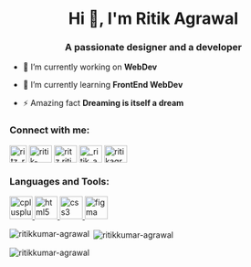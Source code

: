 <h1 align="center">Hi 👋, I'm Ritik Agrawal</h1>
<h3 align="center">A passionate designer and a developer</h3>

- 🔭 I’m currently working on **WebDev**

- 🌱 I’m currently learning **FrontEnd WebDev**

- ⚡ Amazing fact **Dreaming is itself a dream**

<h3 align="left">Connect with me:</h3>
<p align="left">
<a href="https://www.twitter.com/ritz_ritik_" target="blank"><img align="center" src="https://ritikkumar-agrawal.github.io/Portfolio/Icons/TwitterIcon.svg" alt="ritz_ritik_" height="30" widh="40" /></a>
<a href="https://www.linkedin.com/in/ritik-kumar-agrawal" target="blank"><img align="center" src="https://ritikkumar-agrawal.github.io/Portfolio/Icons/LinkedinIcon.svg" alt="ritik-kumar-agrawal" height="30" width="40" /></a>
<a href="https://www.fb.com/ritz.ritik.5" target="blank"><img align="center" src="https://ritikkumar-agrawal.github.io/Portfolio/Icons/FacebookIcon.svg" alt="ritz.ritik.5" height="30" width="40" /></a>
<a href="https://www.instagram.com/_ritik_agrawal_" target="blank"><img align="center" src="https://ritikkumar-agrawal.github.io/Portfolio/Icons/InstagramIcon.svg" alt="_ritik_agrawal_" height="30" width="40" /></a>
<a href="https://www.codechef.com/users/ritikagrawal12" target="blank"><img align="center" src="https://cdn.jsdelivr.net/npm/simple-icons@3.1.0/icons/codechef.svg" alt="ritikagrawal12" height="30" width="40" /></a>
</p>

<h3 align="left">Languages and Tools:</h3>
<p align="left"> 
<a href="https://www.w3schools.com/cpp/" target="_blank" rel="noreferrer"> <img src="https://cdn-icons-png.flaticon.com/512/6132/6132222.png" alt="cplusplus" width="40" height="40"/> </a>
<a href="https://www.w3.org/html/" target="_blank" rel="noreferrer"> <img src="https://cdn-icons-png.flaticon.com/512/1051/1051277.png" alt="html5" width="40" height="40"/> </a> 
<a href="https://www.w3schools.com/css/" target="_blank" rel="noreferrer"> <img src="https://cdn-icons-png.flaticon.com/512/732/732190.png" alt="css3" width="40" height="40"/> </a>
<a href="https://www.figma.com/" target="_blank" rel="noreferrer"> <img src="https://www.vectorlogo.zone/logos/figma/figma-icon.svg" alt="figma" width="40" height="40"/> </a>
</p>
<p><img align="left" src="https://github-readme-stats.vercel.app/api/top-langs?username=ritikkumar-agrawal&show_icons=true&locale=en&layout=compact" alt="ritikkumar-agrawal" /></p>

<p>&nbsp;<img align="center" src="https://github-readme-stats.vercel.app/api?username=ritikkumar-agrawal&show_icons=true&locale=en" alt="ritikkumar-agrawal" /></p>

<p><img align="center" src="https://github-readme-streak-stats.herokuapp.com/?user=ritikkumar-agrawal&" alt="ritikkumar-agrawal" /></p>


